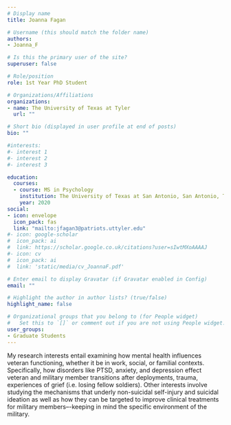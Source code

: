 ```yaml
---
# Display name
title: Joanna Fagan

# Username (this should match the folder name)
authors:
- Joanna_F

# Is this the primary user of the site?
superuser: false

# Role/position
role: 1st Year PhD Student

# Organizations/Affiliations
organizations:
- name: The University of Texas at Tyler
  url: ""

# Short bio (displayed in user profile at end of posts)
bio: ""

#interests:
#- interest 1
#- interest 2
#- interest 3

education:
  courses:
  - course: MS in Psychology
    institution: The University of Texas at San Antonio, San Antonio, TX
    year: 2020  
social:
- icon: envelope
  icon_pack: fas
  link: "mailto:jfagan3@patriots.uttyler.edu"
#- icon: google-scholar
#  icon_pack: ai
#  link: https://scholar.google.co.uk/citations?user=sIwtMXoAAAAJ
#- icon: cv
#  icon_pack: ai
#  link: 'static/media/cv_JoannaF.pdf'

# Enter email to display Gravatar (if Gravatar enabled in Config)
email: ""

# Highlight the author in author lists? (true/false)
highlight_name: false

# Organizational groups that you belong to (for People widget)
#   Set this to `[]` or comment out if you are not using People widget.
user_groups:
- Graduate Students
---
```

My research interests entail examining how mental health influences veteran functioning, whether it be in work, social, or familial contexts.  Specifically, how disorders like PTSD, anxiety, and depression effect veteran and military member transitions after deployments, trauma, experiences of grief (i.e. losing fellow soldiers).  Other interests involve studying the mechanisms that underly non-suicidal self-injury and suicidal ideation as well as how they can be targeted to improve clinical treatments for military members–-keeping in mind the specific environment of the military.

